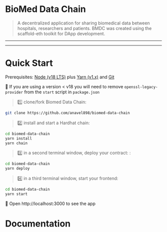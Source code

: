 # BioMed Data Chain

> A decentralized application for sharing biomedical data between hospitals, researchers and patients.
> BMDC was created using the scaffold-eth toolkit for DApp development.

---

---

# Quick Start

Prerequisites: [Node (v18 LTS)](https://nodejs.org/en/download/) plus [Yarn (v1.x)](https://classic.yarnpkg.com/en/docs/install/) and [Git](https://git-scm.com/downloads)

🚨 If you are using a version < v18 you will need to remove `openssl-legacy-provider` from the `start` script in `package.json`

> 1️⃣ clone/fork Biomed Data Chain:

```bash
git clone https://github.com/anavel898/biomed-data-chain
```

> 2️⃣ install and start a Hardhat chain:

```bash
cd biomed-data-chain
yarn install
yarn chain
```

> 3️⃣ in a second terminal window, deploy your contract: :

```bash
cd biomed-data-chain
yarn deploy
```

> 4️⃣ in a third terminal window, start your frontend:

```bash
cd biomed-data-chain
yarn start
```

📱 Open http://localhost:3000 to see the app

# Documentation
